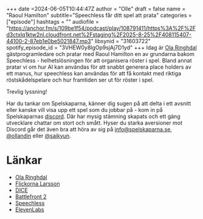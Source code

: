 +++
date =2024-06-05T10:44:47Z
author = "Olle"
draft = false 
name = "Raoul Hamilton"
subtitle="Speechless får ditt spel att prata"
categories = ["episode"]
hashtags = ""
audiofile = "https://anchor.fm/s/109be1f54/podcast/play/108791411/https%3A%2F%2Fd3ctxlq1ktw2nl.cloudfront.net%2Fstaging%2F2025-8-25%2F408115407-44100-2-87eb1e0be5021847.mp3"
libsynid = "31603722"
spotify_episode_id = "3VHEW0y8lgOp9sjAj7D1yd"
+++
Idag är [Ola Ringhdal](https://enrost.se/) gästprogramledare och pratar med Raoul Hamilton en av grundarna bakom Speechless - helhetslösningen för att organisera röster i spel. Bland annat pratar vi om hur AI kan användas för att snabbt generera place holders av ett manus, hur speechless kan användas för att få kontakt med riktiga röstskådelspelare och hur framtiden ser ut för röster i spel.

Trevlig lyssning!

Har du tankar om Spelskaparna, känner dig sugen på att delta i ett avsnitt eller kanske vill visa upp ett spel som du jobbar på - kom in på Spelskaparnas [discord](https://discord.gg/hBHEXss). Där har mysig stämning skapats och ett gäng utvecklare chattar om stort och smått. Hyser du starka aversioner mot Discord går det även bra att höra av sig på info@spelskaparna.se, [@ollandin](https://twitter.com/ollelandin) eller [@saikyun](https://twitter.com/Saikyun).

# Länkar
* [Ola Ringhdal](https://enrost.se/)
* [Flickorna Larsson](https://flickornalarsson.se/)
* [DICE](https://www.dice.se/) 
* [Battlefront 2](https://www.youtube.com/watch?v=_q51LZ2HpbE)
* [Speechless](https://www.speechless.games/)
* [ElevenLabs](https://elevenlabs.io/)
